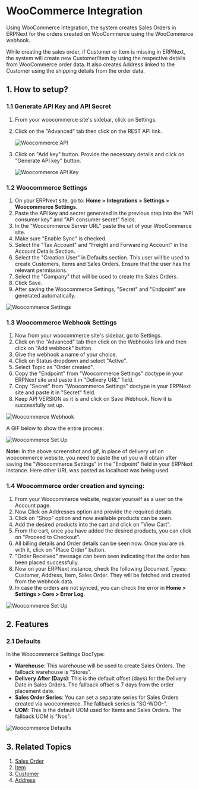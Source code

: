<!-- add-breadcrumbs -->
# WooCommerce Integration

Using WooCommerce Integration, the system creates Sales Orders in ERPNext for the orders created on WooCommerce using the WooCommerce webhook.

While creating the sales order, if Customer or Item is missing in ERPNext, the system will create new Customer/Item by using the respective details from WooCommerce order data. It also creates Address linked to the Customer using the shipping details from the order data.

## 1. How to setup?

### 1.1 Generate API Key and API Secret

1. From your woocommerce site's sidebar, click on Settings.
2. Click on the "Advanced" tab then click on the REST API link.

    ![Woocommerce API](/docs/assets/img/erpnext_integrations/wc-add-key.png)

3. Click on "Add key" button. Provide the necessary details and click on "Generate API key" button.

    ![Woocommerce API Key](/docs/assets/img/erpnext_integrations/wc-generate-keys.png)

### 1.2 Woocommerce Settings

1. On your ERPNext site, go to: **Home > Integrations > Settings > Woocommerce Settings**.
2. Paste the API key and secret generated in the previous step into the "API consumer key" and "API consumer secret" fields.
3. In the "Woocommerce Server URL" paste the url of your WooCommerce site.
4. Make sure "Enable Sync" is checked.
5. Select the "Tax Account" and "Freight and Forwarding Account" in the Account Details Section.
6. Select the "Creation User" in Defaults section. This user will be used to create Customers, Items and Sales Orders. Ensure that the user has the relevant permissions.
7. Select the "Company" that will be used to create the Sales Orders.
8. Click Save.
9. After saving the Woocommerce Settings, "Secret" and "Endpoint" are generated automatically.

![Woocommerce Settings](/docs/assets/img/erpnext_integrations/woocommerce-settings.png)

### 1.3 Woocommerce Webhook Settings

1. Now from your woocommerce site's sidebar, go to Settings.
2. Click on the "Advanced" tab then click on the Webhooks link and then click on "Add webhook" button.
3. Give the webhook a name of your choice.
4. Click on Status dropdown and select "Active".
5. Select Topic as "Order created".
6. Copy the "Endpoint" from "Woocommerce Settings" doctype in your ERPNext site and paste it in "Delivery URL" field.
7. Copy "Secret" from "Woocommerce Settings" doctype in your ERPNext site and paste it in "Secret" field.
8. Keep API VERSION as it is and click on Save Webhook. Now it is successfully set up.

![Woocommerce Webhook](/docs/assets/img/erpnext_integrations/wc-webhook.png)

A GIF below to show the entire process:

![Woocommerce Set Up](/docs/assets/img/erpnext_integrations/woocommerce-setup.gif)

**Note:** In the above screenshot and gif, in place of delivery url on woocommerce website, you need to paste the url you will obtain after saving the "Woocommerce Settings" in the "Endpoint" field in your ERPNext instance. Here other URL was pasted as localhost was being used.

### 1.4 Woocommerce order creation and syncing:
1. From your Woocommerce website, register yourself as a user on the Account page.
2. Now Click on Addresses option and provide the required details.
3. Click on "Shop" option and now available products can be seen.
4. Add the desired products into the cart and click on "View Cart".
5. From the cart, once you have added the desired products, you can click on "Proceed to Checkout".
6. All billing details and Order details can be seen now. Once you are ok with it, click on "Place Order" button.
7. "Order Received" message can been seen indicating that the order has been placed successfully.
8. Now on your ERPNext instance, check the following Document Types: Customer, Address, Item, Sales Order. They will be fetched and created from the webhook data.
9. In case the orders are not synced, you can check the error in **Home > Settings > Core > Error Log**.

![Woocommerce Set Up](/docs/assets/img/erpnext_integrations/woocommerce-order.gif)

## 2. Features

### 2.1 Defaults

In the Woocommerce Settings DocType:

- **Warehouse**: This warehouse will be used to create Sales Orders. The fallback warehouse is "Stores".
- **Delivery After (Days)**: This is the default offset (days) for the Delivery Date in Sales Orders. The fallback offset is 7 days from the order placement date.
- **Sales Order Series**: You can set a separate series for Sales Orders created via woocommerce. The fallback series is "SO-WOO-".
- **UOM**: This is the default UOM used for Items and Sales Orders. The fallback UOM is "Nos".

![Woocommerce Defaults](/docs/assets/img/erpnext_integrations/wc-defaults.png)

## 3. Related Topics
1. [Sales Order](/docs/user/manual/en/selling/sales-order)
2. [Item](/docs/user/manual/en/stock/item)
3. [Customer](/docs/user/manual/en/CRM/customer)
4. [Address](/docs/user/manual/en/CRM/address)